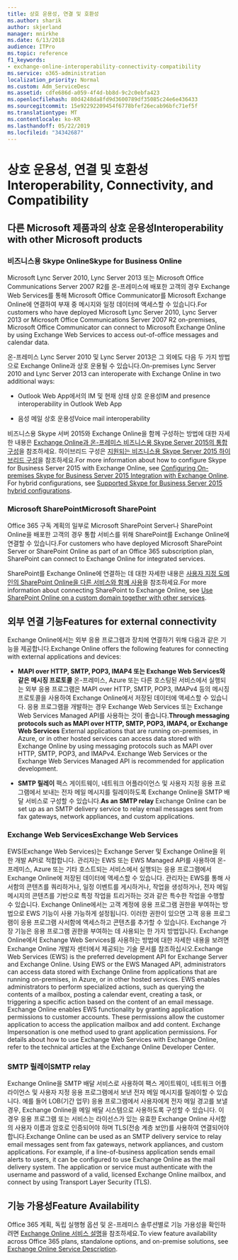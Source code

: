 ```yaml
---
title: 상호 운용성, 연결 및 호환성
ms.author: sharik
author: skjerland
manager: mnirkhe
ms.date: 6/13/2018
audience: ITPro
ms.topic: reference
f1_keywords:
- exchange-online-interoperability-connectivity-compatibility
ms.service: o365-administration
localization_priority: Normal
ms.custom: Adm_ServiceDesc
ms.assetid: cdfe686d-a059-4f4d-bb8d-9c2c0ebfa423
ms.openlocfilehash: 80d4248da8fd9d3600789df35085c24e6e436433
ms.sourcegitcommit: 15e92292209454f6778bfef26ecab96bfc71ef5f
ms.translationtype: MT
ms.contentlocale: ko-KR
ms.lasthandoff: 05/22/2019
ms.locfileid: "34342687"
---
```

# <a name="interoperability-connectivity-and-compatibility"></a><span data-ttu-id="e5076-102">상호 운용성, 연결 및 호환성</span><span class="sxs-lookup"><span data-stu-id="e5076-102">Interoperability, Connectivity, and Compatibility</span></span>

## <a name="interoperability-with-other-microsoft-products"></a><span data-ttu-id="e5076-103">다른 Microsoft 제품과의 상호 운용성</span><span class="sxs-lookup"><span data-stu-id="e5076-103">Interoperability with other Microsoft products</span></span>

### <a name="skype-for-business-online"></a><span data-ttu-id="e5076-104">비즈니스용 Skype Online</span><span class="sxs-lookup"><span data-stu-id="e5076-104">Skype for Business Online</span></span>

<span data-ttu-id="e5076-105">Microsoft Lync Server 2010, Lync Server 2013 또는 Microsoft Office Communications Server 2007 R2를 온-프레미스에 배포한 고객의 경우 Exchange Web Services를 통해 Microsoft Office Communicator를 Microsoft Exchange Online에 연결하여 부재 중 메시지와 일정 데이터에 액세스할 수 있습니다.</span><span class="sxs-lookup"><span data-stu-id="e5076-105">For customers who have deployed Microsoft Lync Server 2010, Lync Server 2013 or Microsoft Office Communications Server 2007 R2 on-premises, Microsoft Office Communicator can connect to Microsoft Exchange Online by using Exchange Web Services to access out-of-office messages and calendar data.</span></span>
  
<span data-ttu-id="e5076-106">온-프레미스 Lync Server 2010 및 Lync Server 2013은 그 외에도 다음 두 가지 방법으로 Exchange Online과 상호 운용될 수 있습니다.</span><span class="sxs-lookup"><span data-stu-id="e5076-106">On-premises Lync Server 2010 and Lync Server 2013 can interoperate with Exchange Online in two additional ways:</span></span>
  
- <span data-ttu-id="e5076-107">Outlook Web App에서의 IM 및 현재 상태 상호 운용성</span><span class="sxs-lookup"><span data-stu-id="e5076-107">IM and presence interoperability in Outlook Web App</span></span>
    
- <span data-ttu-id="e5076-108">음성 메일 상호 운용성</span><span class="sxs-lookup"><span data-stu-id="e5076-108">Voice mail interoperability</span></span>
    
<span data-ttu-id="e5076-p101">비즈니스용 Skype 서버 2015와 Exchange Online을 함께 구성하는 방법에 대한 자세한 내용은 [Exchange Online과 온-프레미스 비즈니스용 Skype Server 2015의 통합 구성](https://go.microsoft.com/fwlink/p/?LinkId=271804)을 참조하세요. 하이브리드 구성은 [지원되는 비즈니스용 Skype Server 2015 하이브리드 구성](https://go.microsoft.com/fwlink/?LinkID=513084)을 참조하세요.</span><span class="sxs-lookup"><span data-stu-id="e5076-p101">For more information about how to configure Skype for Business Server 2015 with Exchange Online, see [Configuring On-premises Skype for Business Server 2015 Integration with Exchange Online](https://go.microsoft.com/fwlink/p/?LinkId=271804). For hybrid configurations, see [Supported Skype for Business Server 2015 hybrid configurations](https://go.microsoft.com/fwlink/?LinkID=513084).</span></span>
  
### <a name="microsoft-sharepoint"></a><span data-ttu-id="e5076-111">Microsoft SharePoint</span><span class="sxs-lookup"><span data-stu-id="e5076-111">Microsoft SharePoint</span></span>

<span data-ttu-id="e5076-112">Office 365 구독 계획의 일부로 Microsoft SharePoint Server나 SharePoint Online을 배포한 고객의 경우 통합 서비스를 위해 SharePoint를 Exchange Online에 연결할 수 있습니다.</span><span class="sxs-lookup"><span data-stu-id="e5076-112">For customers who have deployed Microsoft SharePoint Server or SharePoint Online as part of an Office 365 subscription plan, SharePoint can connect to Exchange Online for integrated services.</span></span>
  
<span data-ttu-id="e5076-113">SharePoint를 Exchange Online에 연결하는 데 대한 자세한 내용은 [사용자 지정 도메인의 SharePoint Online을 다른 서비스와 함께 사용](https://go.microsoft.com/fwlink/?LinkId=271805)을 참조하세요.</span><span class="sxs-lookup"><span data-stu-id="e5076-113">For more information about connecting SharePoint to Exchange Online, see [Use SharePoint Online on a custom domain together with other services](https://go.microsoft.com/fwlink/?LinkId=271805).</span></span>
  
## <a name="features-for-external-connectivity"></a><span data-ttu-id="e5076-114">외부 연결 기능</span><span class="sxs-lookup"><span data-stu-id="e5076-114">Features for external connectivity</span></span>

<span data-ttu-id="e5076-115">Exchange Online에서는 외부 응용 프로그램과 장치에 연결하기 위해 다음과 같은 기능을 제공합니다.</span><span class="sxs-lookup"><span data-stu-id="e5076-115">Exchange Online offers the following features for connecting with external applications and devices:</span></span>
  
- <span data-ttu-id="e5076-p102">**MAPI over HTTP, SMTP, POP3, IMAP4 또는 Exchange Web Services와 같은 메시징 프로토콜** 온-프레미스, Azure 또는 다른 호스팅된 서비스에서 실행되는 외부 응용 프로그램은 MAPI over HTTP, SMTP, POP3, IMAPv4 등의 메시징 프로토콜을 사용하여 Exchange Online에서 저장된 데이터에 액세스할 수 있습니다. 응용 프로그램을 개발하는 경우 Exchange Web Services 또는 Exchange Web Services Managed API를 사용하는 것이 좋습니다.</span><span class="sxs-lookup"><span data-stu-id="e5076-p102">**Through messaging protocols such as MAPI over HTTP, SMTP, POP3, IMAP4, or Exchange Web Services** External applications that are running on-premises, in Azure, or in other hosted services can access data stored with Exchange Online by using messaging protocols such as MAPI over HTTP, SMTP, POP3, and IMAPv4. Exchange Web Services or the Exchange Web Services Managed API is recommended for application development.</span></span> 
    
- <span data-ttu-id="e5076-118">**SMTP 릴레이** 팩스 게이트웨이, 네트워크 어플라이언스 및 사용자 지정 응용 프로그램에서 보내는 전자 메일 메시지를 릴레이하도록 Exchange Online을 SMTP 배달 서비스로 구성할 수 있습니다.</span><span class="sxs-lookup"><span data-stu-id="e5076-118">**As an SMTP relay** Exchange Online can be set up as an SMTP delivery service to relay email messages sent from fax gateways, network appliances, and custom applications.</span></span> 
    
### <a name="exchange-web-services"></a><span data-ttu-id="e5076-119">Exchange Web Services</span><span class="sxs-lookup"><span data-stu-id="e5076-119">Exchange Web Services</span></span>

<span data-ttu-id="e5076-p103">EWS(Exchange Web Services)는 Exchange Server 및 Exchange Online을 위한 개발 API로 적합합니다. 관리자는 EWS 또는 EWS Managed API를 사용하여 온-프레미스, Azure 또는 기타 호스트되는 서비스에서 실행되는 응용 프로그램에서 Exchange Online에 저장된 데이터에 액세스할 수 있습니다. 관리자는 EWS를 통해 사서함의 콘텐츠를 쿼리하거나, 일정 이벤트를 게시하거나, 작업을 생성하거나, 전자 메일 메시지의 콘텐츠를 기반으로 특정 작업을 트리거하는 것과 같은 특수한 작업을 수행할 수 있습니다. Exchange Online에서는 고객 계정에 응용 프로그램 권한을 부여하는 방법으로 EWS 기능이 사용 가능하게 설정됩니다. 이러한 권한이 있으면 고객 응용 프로그램이 응용 프로그램 사서함에 액세스하고 콘텐츠를 추가할 수 있습니다. Exchange 가장 기능은 응용 프로그램 권한을 부여하는 데 사용되는 한 가지 방법입니다. Exchange Online에서 Exchange Web Services를 사용하는 방법에 대한 자세한 내용을 보려면 Exchange Online 개발자 센터에서 제공되는 기술 문서를 참조하십시오.</span><span class="sxs-lookup"><span data-stu-id="e5076-p103">Exchange Web Services (EWS) is the preferred development API for Exchange Server and Exchange Online. Using EWS or the EWS Managed API, administrators can access data stored with Exchange Online from applications that are running on-premises, in Azure, or in other hosted services. EWS enables administrators to perform specialized actions, such as querying the contents of a mailbox, posting a calendar event, creating a task, or triggering a specific action based on the content of an email message. Exchange Online enables EWS functionality by granting application permissions to customer accounts. These permissions allow the customer application to access the application mailbox and add content. Exchange Impersonation is one method used to grant application permissions. For details about how to use Exchange Web Services with Exchange Online, refer to the technical articles at the Exchange Online Developer Center.</span></span>
  
### <a name="smtp-relay"></a><span data-ttu-id="e5076-127">SMTP 릴레이</span><span class="sxs-lookup"><span data-stu-id="e5076-127">SMTP relay</span></span>

<span data-ttu-id="e5076-p104">Exchange Online을 SMTP 배달 서비스로 사용하여 팩스 게이트웨이, 네트워크 어플라이언스 및 사용자 지정 응용 프로그램에서 보낸 전자 메일 메시지를 릴레이할 수 있습니다. 예를 들어 LOB(기간 업무) 응용 프로그램에서 사용자에게 전자 메일 경고를 보낼 경우, Exchange Online을 메일 배달 시스템으로 사용하도록 구성할 수 있습니다. 이 경우 응용 프로그램 또는 서비스는 라이선스가 있는 유효한 Exchange Online 사서함의 사용자 이름과 암호로 인증되어야 하며 TLS(전송 계층 보안)를 사용하여 연결되어야 합니다.</span><span class="sxs-lookup"><span data-stu-id="e5076-p104">Exchange Online can be used as an SMTP delivery service to relay email messages sent from fax gateways, network appliances, and custom applications. For example, if a line-of-business application sends email alerts to users, it can be configured to use Exchange Online as the mail delivery system. The application or service must authenticate with the username and password of a valid, licensed Exchange Online mailbox, and connect by using Transport Layer Security (TLS).</span></span>
  
## <a name="feature-availability"></a><span data-ttu-id="e5076-131">기능 가용성</span><span class="sxs-lookup"><span data-stu-id="e5076-131">Feature Availability</span></span>

<span data-ttu-id="e5076-132">Office 365 계획, 독립 실행형 옵션 및 온-프레미스 솔루션별로 기능 가용성을 확인하려면 [Exchange Online 서비스 설명](exchange-online-service-description.md)을 참조하세요.</span><span class="sxs-lookup"><span data-stu-id="e5076-132">To view feature availability across Office 365 plans, standalone options, and on-premise solutions, see [Exchange Online Service Description](exchange-online-service-description.md).</span></span>
  

